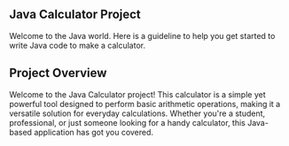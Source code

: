 ## Java Calculator Project


Welcome to the  Java world. Here is a guideline to help you get started to write Java code to make a calculator. 

## Project Overview


Welcome to the Java Calculator project! This calculator is a simple yet powerful tool designed to perform basic arithmetic operations, making it a versatile solution for everyday calculations. Whether you're a student, professional, or just someone looking for a handy calculator, this Java-based application has got you covered.

